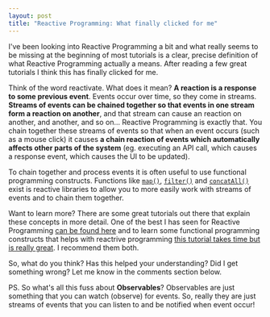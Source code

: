 ```yaml
---
layout: post
title: "Reactive Programming: What finally clicked for me"
---
```


I've been looking into Reactive Programming a bit and what really seems to be missing at the beginning of most tutorials is a clear, precise definition of what Reactive Programming actually a means. After reading a few great tutorials I think this has finally clicked for me.

Think of the word reactivate. What does it mean? **A reaction is a response to some previous event**. Events occur over time, so they come in streams. **Streams of events can be chained together so that events in one stream form a reaction on another**, and that stream can cause an reaction on another, and another, and so on... Reactive Programming is exactly that. You chain together these streams of events so that when an event occurs (such as a mouse click) it causes **a chain reaction of events which automatically affects other parts of the system** (eg. executing an API call, which causes a response event, which causes the UI to be updated). 

To chain together and process events it is often useful to use functional programming constructs. Functions like [`map()`](https://github.com/Reactive-Extensions/RxJS/blob/master/doc/api/core/operators/select.md), [`filter()`](https://github.com/Reactive-Extensions/RxJS/blob/master/doc/api/core/operators/where.md) and [`concatAll()`](https://github.com/Reactive-Extensions/RxJS/blob/master/doc/api/core/operators/concatall.md) exist is reactive libraries to allow you to more easily work with streams of events and to chain them together.

Want to learn more? There are some great tutorials out there that explain these concepts in more detail. One of the best I has seen for Reactive Programming [can be found here](https://gist.github.com/staltz/868e7e9bc2a7b8c1f754) and to learn some functional programming constructs that helps with reactrive programming [this tutorial takes time but is really great](http://jhusain.github.io/learnrx/). I recommend them both. 

So, what do you think? Has this helped your understanding? Did I get something wrong? Let me know in the comments section below.

PS. So what's all this fuss about **Observables**? Observables are just something that you can watch (observe) for events. So, really they are just streams of events that you can listen to and be notified when event occur!

